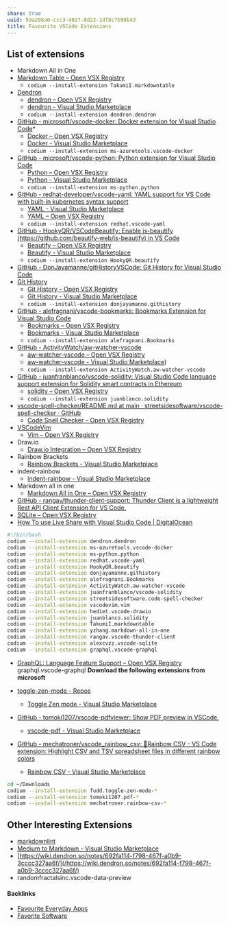 ```yaml
---
share: true
uuid: 59a298a0-ccc3-4027-8d22-1df8c7b58b43
title: Favourite VSCode Extensions
---
```

## List of extensions

* Markdown All in One
* [Markdown Table – Open VSX Registry](https://open-vsx.org/extension/TakumiI/markdowntable)
	*  `codium --install-extension TakumiI.markdowntable`
* [Dendron](https://www.dendron.so/)
	* [dendron – Open VSX Registry](https://open-vsx.org/extension/dendron/dendron)
	* [dendron - Visual Studio Marketplace](https://marketplace.visualstudio.com/items?itemName=dendron.dendron)
  * `codium --install-extension dendron.dendron`
* [GitHub - microsoft/vscode-docker: Docker extension for Visual Studio Code](https://github.com/microsoft/vscode-docker)*
	* [Docker – Open VSX Registry](https://open-vsx.org/extension/ms-azuretools/vscode-docker)
	* [Docker - Visual Studio Marketplace](https://marketplace.visualstudio.com/items?itemName=ms-azuretools.vscode-docker)
	* `codium --install-extension ms-azuretools.vscode-docker`
* [GitHub - microsoft/vscode-python: Python extension for Visual Studio Code](https://github.com/Microsoft/vscode-python)
  * [Python – Open VSX Registry](https://open-vsx.org/extension/ms-python/python)
  * [Python - Visual Studio Marketplace](https://marketplace.visualstudio.com/items?itemName=ms-python.python)
  * `codium --install-extension ms-python.python`
* [GitHub - redhat-developer/vscode-yaml: YAML support for VS Code with built-in kubernetes syntax support](https://github.com/redhat-developer/vscode-yaml)
  * [YAML - Visual Studio Marketplace](https://marketplace.visualstudio.com/items?itemName=redhat.vscode-yaml)
  * [YAML – Open VSX Registry](https://open-vsx.org/extension/redhat/vscode-yaml)
  * `codium --install-extension redhat.vscode-yaml`
* [GitHub - HookyQR/VSCodeBeautify: Enable js-beautify (https://github.com/beautify-web/js-beautify) in VS Code](https://github.com/HookyQR/VSCodeBeautify)
  * [Beautify – Open VSX Registry](https://open-vsx.org/extension/HookyQR/beautify)
  * [Beautify - Visual Studio Marketplace](https://marketplace.visualstudio.com/items?itemName=HookyQR.beautify)
  * `codium --install-extension HookyQR.beautify`
* [GitHub - DonJayamanne/gitHistoryVSCode: Git History for Visual Studio Code](https://github.com/DonJayamanne/gitHistoryVSCode)
* [Git History](https://marketplace.visualstudio.com/items?itemName=donjayamanne.githistory)
  * [Git History – Open VSX Registry](https://open-vsx.org/extension/donjayamanne/githistory)
  * [Git History - Visual Studio Marketplace](https://marketplace.visualstudio.com/items?itemName=donjayamanne.githistory)
  * `codium --install-extension donjayamanne.githistory`
* [GitHub - alefragnani/vscode-bookmarks: Bookmarks Extension for Visual Studio Code](https://github.com/alefragnani/vscode-bookmarks)
  * [Bookmarks – Open VSX Registry](https://open-vsx.org/extension/alefragnani/Bookmarks)
  * [Bookmarks - Visual Studio Marketplace](https://marketplace.visualstudio.com/items?itemName=alefragnani.Bookmarks)
  * `codium --install-extension alefragnani.Bookmarks`
* [GitHub - ActivityWatch/aw-watcher-vscode](https://github.com/ActivityWatch/aw-watcher-vscode)
  * [aw-watcher-vscode – Open VSX Registry](https://open-vsx.org/extension/ActivityWatch/aw-watcher-vscode)
  * [aw-watcher-vscode - Visual Studio Marketplace](https://marketplace.visualstudio.com/items?itemName=lindraupe.aw-watcher-vscode))
  * `codium --install-extension ActivityWatch.aw-watcher-vscode`
* [GitHub - juanfranblanco/vscode-solidity: Visual Studio Code language support extension for Solidity smart contracts in Ethereum](https://github.com/juanfranblanco/vscode-solidity)
  * [solidity – Open VSX Registry](https://open-vsx.org/extension/juanblanco/solidity)
  * `codium --install-extension juanblanco.solidity`
* [vscode-spell-checker/README.md at main · streetsidesoftware/vscode-spell-checker · GitHub](https://github.com/streetsidesoftware/vscode-spell-checker/blob/main/packages/client/README.md)
  * [Code Spell Checker – Open VSX Registry](https://open-vsx.org/extension/streetsidesoftware/code-spell-checker)
* [VSCodeVim](https://github.com/VSCodeVim/)
  * [Vim – Open VSX Registry](https://open-vsx.org/extension/vscodevim/vim)
* Draw.io
  * [Draw.io Integration – Open VSX Registry](https://open-vsx.org/extension/hediet/vscode-drawio)
* Rainbow Brackets
  * [Rainbow Brackets - Visual Studio Marketplace](https://marketplace.visualstudio.com/items?itemName=2gua.rainbow-brackets)
* indent-rainbow
  * [indent-rainbow - Visual Studio Marketplace](https://marketplace.visualstudio.com/items?itemName=oderwat.indent-rainbow)
* Markdown all in one
  * [Markdown All in One – Open VSX Registry](https://open-vsx.org/extension/yzhang/markdown-all-in-one)
* [GitHub - rangav/thunder-client-support: Thunder Client is a lightweight Rest API Client Extension for VS Code.](https://github.com/rangav/thunder-client-support)
* [SQLite – Open VSX Registry](https://open-vsx.org/extension/alexcvzz/vscode-sqlite)
* [How To use Live Share with Visual Studio Code | DigitalOcean](https://www.digitalocean.com/community/tutorials/how-to-use-live-share-with-visual-studio-code)

``` bash
#!/bin/bash
codium --install-extension dendron.dendron
codium --install-extension ms-azuretools.vscode-docker
codium --install-extension ms-python.python
codium --install-extension redhat.vscode-yaml
codium --install-extension HookyQR.beautify
codium --install-extension donjayamanne.githistory
codium --install-extension alefragnani.Bookmarks
codium --install-extension ActivityWatch.aw-watcher-vscode
codium --install-extension juanfranblanco/vscode-solidity
codium --install-extension streetsidesoftware.code-spell-checker
codium --install-extension vscodevim.vim
codium --install-extension hediet.vscode-drawio
codium --install-extension juanblanco.solidity
codium --install-extension TakumiI.markdowntable
codium --install-extension yzhang.markdown-all-in-one
codium --install-extension rangav.vscode-thunder-client
codium --install-extension alexcvzz.vscode-sqlite
codium --install-extension graphql.vscode-graphql
```
* [GraphQL: Language Feature Support – Open VSX Registry](https://open-vsx.org/extension/GraphQL/vscode-graphql)
	graphql.vscode-graphql
**Download the following extensions from microsoft**

* [toggle-zen-mode - Repos](https://dev.azure.com/fudd0457/toggle-zen-mode/_git/toggle-zen-mode)
  * [Toggle Zen mode - Visual Studio Marketplace](https://marketplace.visualstudio.com/items?itemName=fudd.toggle-zen-mode)
* [GitHub - tomoki1207/vscode-pdfviewer: Show PDF preview in VSCode.](https://github.com/tomoki1207/vscode-pdfviewer)
  * [vscode-pdf - Visual Studio Marketplace](https://marketplace.visualstudio.com/items?itemName=tomoki1207.pdf)
* [GitHub - mechatroner/vscode_rainbow_csv: 🌈Rainbow CSV - VS Code extension: Highlight CSV and TSV spreadsheet files in different rainbow colors](https://github.com/mechatroner/vscode_rainbow_csv)
  * [Rainbow CSV - Visual Studio Marketplace](https://marketplace.visualstudio.com/items?itemName=mechatroner.rainbow-csv)

``` bash
cd ~/Downloads
codium --install-extension fudd.toggle-zen-mode-*
codium --install-extension tomoki1207.pdf-*
codium --install-extension mechatroner.rainbow-csv-*
```

## Other Interesting Extensions

* [markdownlint](https://marketplace.visualstudio.com/items?itemName=DavidAnson.vscode-markdownlint)
* [Medium to Markdown - Visual Studio Marketplace](https://marketplace.visualstudio.com/items?itemName=moshfeu.vscode-medium-to-markdown)
* [https://wiki.dendron.so/notes/692fa114-f798-467f-a0b9-3cccc327aa6f/](/https://wiki.dendron.so/notes/692fa114-f798-467f-a0b9-3cccc327aa6f/)
* randomfractalsinc.vscode-data-preview

#### Backlinks

* [Favourite Everyday Apps](/444ff7c7-77b4-483c-b801-3955d2daeb0a)
* [Favorite Software](/6a24cf3e-5693-4b99-b620-c3766a02a6c9)